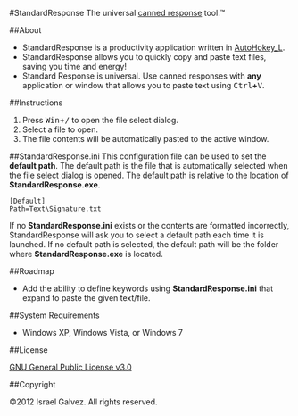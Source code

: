 #StandardResponse
The universal [canned response](http://en.wikipedia.org/wiki/Canned_response) tool.&trade;

##About

- StandardResponse is a productivity application written in [AutoHokey_L](http://l.autohotkey.net/).
- StandardResponse allows you to quickly copy and paste text files, saving you time and energy!
- Standard Response is universal. Use canned responses with **any** application or window that allows you to paste text using <kbd>Ctrl</kbd>**+**<kbd>V</kbd>.

##Instructions
1. Press <kbd>Win</kbd>**+**<kbd>/</kbd> to open the file select dialog.
2. Select a file to open.
3. The file contents will be automatically pasted to the active window.

##StandardResponse.ini
This configuration file can be used to set the **default path**. The default path is the file that is automatically selected when the file select dialog is opened. The default path is relative to the location of **StandardResponse.exe**.

	[Default]
	Path=Text\Signature.txt
	
If no **StandardResponse.ini** exists or the contents are formatted incorrectly, StandardResponse will ask you to select a default path each time it is launched. If no default path is selected, the default path will be the folder where **StandardResponse.exe** is located.

##Roadmap
- Add the ability to define keywords using **StandardResponse.ini** that expand to paste the given text/file.

##System Requirements
- Windows XP, Windows Vista, or Windows 7

##License

[GNU General Public License v3.0](http://www.gnu.org/licenses/gpl-3.0.html)

##Copyright

&copy;2012 Israel Galvez. All rights reserved.
